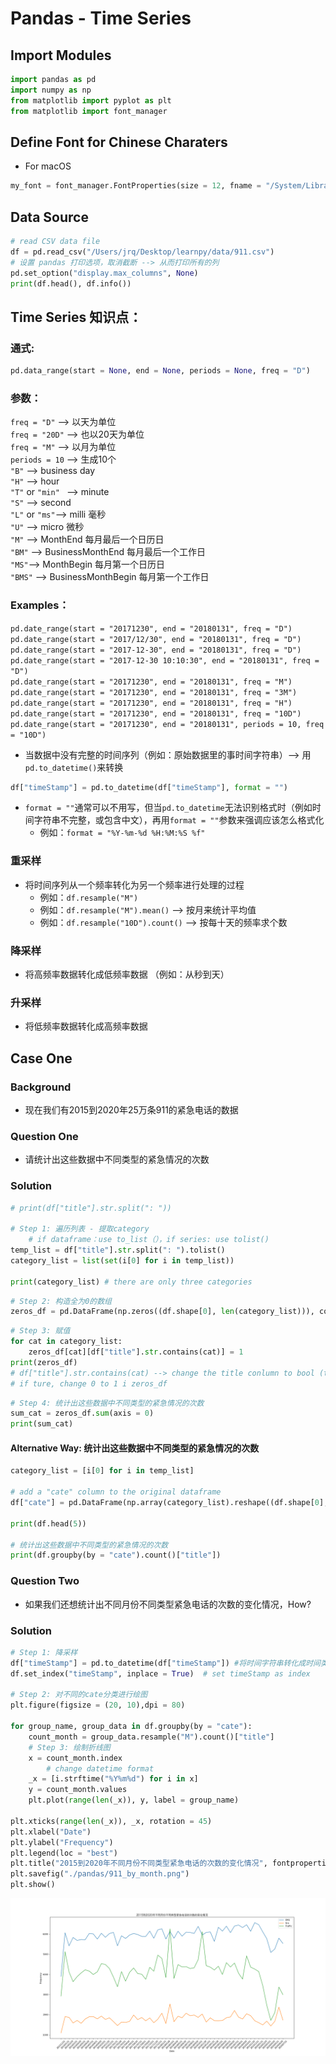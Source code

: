 # Pandas - Time Series

## Import Modules
```python
import pandas as pd
import numpy as np
from matplotlib import pyplot as plt
from matplotlib import font_manager
```

## Define Font for Chinese Charaters 
- For macOS

```python
my_font = font_manager.FontProperties(size = 12, fname = "/System/Library/Fonts/Hiragino Sans GB.ttc")
```

## Data Source
```python
# read CSV data file 
df = pd.read_csv("/Users/jrq/Desktop/learnpy/data/911.csv")
# 设置 pandas 打印选项，取消截断 --> 从而打印所有的列
pd.set_option("display.max_columns", None)
print(df.head(), df.info())
```



## Time Series 知识点：
### 通式: 
```python
pd.data_range(start = None, end = None, periods = None, freq = "D")
```
### 参数：
```freq = "D"``` --> 以天为单位                     
```freq = "20D"``` --> 也以20天为单位                       
`freq = "M"` --> 以月为单位                     
`periods = 10` --> 生成10个                     
`"B"` --> business day                  
`"H"` --> hour                  
`"T"` or `"min" ` --> minute                    
`"S"` --> second                    
`"L"` or `"ms"`--> milli 毫秒               
`"U"` --> micro 微秒                        
`"M"` --> MonthEnd 每月最后一个日历日                       
`"BM"` --> BusinessMonthEnd 每月最后一个工作日                          
`"MS"`--> MonthBegin 每月第一个日历日                       
`"BMS"` --> BusinessMonthBegin 每月第一个工作日                         

### Examples：
`pd.date_range(start = "20171230", end = "20180131", freq = "D")`               
`pd.date_range(start = "2017/12/30", end = "20180131", freq = "D")`              
`pd.date_range(start = "2017-12-30", end = "20180131", freq = "D")`         
`pd.date_range(start = "2017-12-30 10:10:30", end = "20180131", freq = "D")`     
`pd.date_range(start = "20171230", end = "20180131", freq = "M")`           
`pd.date_range(start = "20171230", end = "20180131", freq = "3M")`          
`pd.date_range(start = "20171230", end = "20180131", freq = "H")`               
`pd.date_range(start = "20171230", end = "20180131", freq = "10D")`             
`pd.date_range(start = "20171230", end = "20180131", periods = 10, freq = "10D")`           

- 当数据中没有完整的时间序列（例如：原始数据里的事时间字符串）--> 用`pd.to_datetime()`来转换            
  
```python
df["timeStamp"] = pd.to_datetime(df["timeStamp"], format = "")
```

- `format = ""`通常可以不用写，但当`pd.to_datetime`无法识别格式时（例如时间字符串不完整，或包含中文），再用`format = ""`参数来强调应该怎么格式化
    - 例如：`format = "%Y-%m-%d %H:%M:%S %f"`


### 重采样
- 将时间序列从一个频率转化为另一个频率进行处理的过程
  - 例如：`df.resample("M")`
  - 例如：`df.resample("M").mean()` --> 按月来统计平均值
  - 例如：`df.resample("10D").count()` --> 按每十天的频率求个数

### 降采样
- 将高频率数据转化成低频率数据 （例如：从秒到天）

### 升采样
- 将低频率数据转化成高频率数据

 
## Case One
### Background 
- 现在我们有2015到2020年25万条911的紧急电话的数据

### Question One
- 请统计出这些数据中不同类型的紧急情况的次数

### Solution
```python
# print(df["title"].str.split(": "))

# Step 1: 遍历列表 - 提取category
    # if dataframe：use to_list（），if series: use tolist()
temp_list = df["title"].str.split(": ").tolist()
category_list = list(set(i[0] for i in temp_list))

print(category_list) # there are only three categories 
```
```python
# Step 2: 构造全为0的数组
zeros_df = pd.DataFrame(np.zeros((df.shape[0], len(category_list))), columns = category_list)
```
```python
# Step 3: 赋值
for cat in category_list:
    zeros_df[cat][df["title"].str.contains(cat)] = 1 
print(zeros_df)
# df["title"].str.contains(cat) --> change the title conlumn to bool (true or false)
# if ture, change 0 to 1 i zeros_df
```
```python
# Step 4: 统计出这些数据中不同类型的紧急情况的次数
sum_cat = zeros_df.sum(axis = 0)
print(sum_cat)
```

#### Alternative Way: 统计出这些数据中不同类型的紧急情况的次数
```python
category_list = [i[0] for i in temp_list]

# add a "cate" column to the original dataframe
df["cate"] = pd.DataFrame(np.array(category_list).reshape((df.shape[0], 1)))

print(df.head(5))

# 统计出这些数据中不同类型的紧急情况的次数
print(df.groupby(by = "cate").count()["title"])
```


### Question Two
- 如果我们还想统计出不同月份不同类型紧急电话的次数的变化情况，How?

### Solution 
```python
# Step 1: 降采样
df["timeStamp"] = pd.to_datetime(df["timeStamp"]) #将时间字符串转化成时间类型
df.set_index("timeStamp", inplace = True)  # set timeStamp as index

# Step 2: 对不同的cate分类进行绘图
plt.figure(figsize = (20, 10),dpi = 80)

for group_name, group_data in df.groupby(by = "cate"):
    count_month = group_data.resample("M").count()["title"]
    # Step 3: 绘制折线图
    x = count_month.index
        # change datetime format 
    _x = [i.strftime("%Y%m%d") for i in x]
    y = count_month.values
    plt.plot(range(len(_x)), y, label = group_name)

plt.xticks(range(len(_x)), _x, rotation = 45)
plt.xlabel("Date")
plt.ylabel("Frequency")
plt.legend(loc = "best")
plt.title("2015到2020年不同月份不同类型紧急电话的次数的变化情况", fontproperties = my_font)
plt.savefig("./pandas/911_by_month.png")
plt.show()
```
![alt text](pan/911_by_month.png)